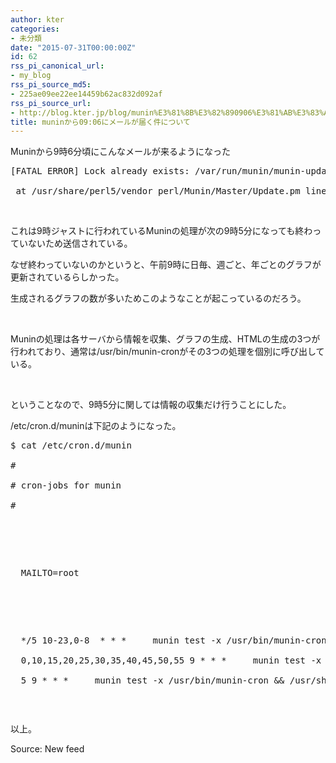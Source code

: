 ```yaml
---
author: kter
categories:
- 未分類
date: "2015-07-31T00:00:00Z"
id: 62
rss_pi_canonical_url:
- my_blog
rss_pi_source_md5:
- 225ae09ee22ee14459b62ac832d092af
rss_pi_source_url:
- http://blog.kter.jp/blog/munin%E3%81%8B%E3%82%890906%E3%81%AB%E3%83%A1%E3%83%BC%E3%83%AB%E3%81%8C%E5%B1%8A%E3%81%8F%E4%BB%B6%E3%81%AB%E3%81%A4%E3%81%84%E3%81%A6/
title: muninから09:06にメールが届く件について
---
```

Muninから9時6分頃にこんなメールが来るようになった

<pre class="lang:default decode:true">[FATAL ERROR] Lock already exists: &#047;var&#047;run&#047;munin&#047;munin-update.lock. Dying.<br />
 at &#047;usr&#047;share&#047;perl5&#047;vendor_perl&#047;Munin&#047;Master&#047;Update.pm line 128</pre>

&nbsp;

これは9時ジャストに行われているMuninの処理が次の9時5分になっても終わっていないため送信されている。

なぜ終わっていないのかというと、午前9時に日毎、週ごと、年ごとのグラフが更新されているらしかった。

生成されるグラフの数が多いためこのようなことが起こっているのだろう。

&nbsp;

Muninの処理は各サーバから情報を収集、グラフの生成、HTMLの生成の3つが行われており、通常は&#047;usr&#047;bin&#047;munin-cronがその3つの処理を個別に呼び出している。

&nbsp;

ということなので、9時5分に関しては情報の収集だけ行うことにした。

&#047;etc&#047;cron.d&#047;muninは下記のようになった。

<pre class="lang:default decode:true ">$ cat &#047;etc&#047;cron.d&#047;munin<br />
#<br />
# cron-jobs for munin<br />
#</p>


<p>
  MAILTO=root
</p>


<p>
  *&#047;5 10-23,0-8  * * *     munin test -x &#047;usr&#047;bin&#047;munin-cron && &#047;usr&#047;bin&#047;munin-cron<br />
  0,10,15,20,25,30,35,40,45,50,55 9 * * *     munin test -x &#047;usr&#047;bin&#047;munin-cron && &#047;usr&#047;bin&#047;munin-cron<br />
  5 9 * * *     munin test -x &#047;usr&#047;bin&#047;munin-cron && &#047;usr&#047;share&#047;munin&#047;munin-update</pre>
  
  
  <p>
    &nbsp;
  </p>
  
  
  <p>
    以上。
  </p>
  
  
  <p>
    Source: New feed
  </p>